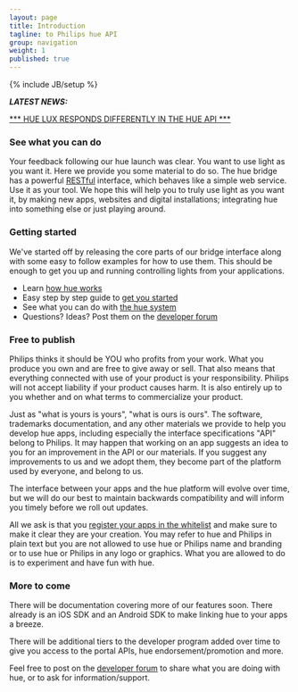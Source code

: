 ```yaml
---
layout: page
title: Introduction
tagline: to Philips hue API
group: navigation
weight: 1
published: true
---
```


{% include JB/setup %}



***LATEST NEWS:***

[*** HUE LUX RESPONDS DIFFERENTLY IN THE HUE API ***](http://developers.meethue.com/hue-lux-responds-differently-hue-api.html)
 

 
### See what you can do
Your feedback following our hue launch was clear. You want to use light as you want it. Here we provide you some material to do so. The hue bridge has a powerful [RESTful](http://en.wikipedia.org/wiki/Representational_state_transfer#RESTful_web_services) interface, which behaves like a simple web service. Use it as your tool. We hope this will help you to truly use light as you want it, by making new apps, websites and digital installations; integrating hue into something else or just playing around. 

### Getting started
We've started off by releasing the core parts of our bridge interface along with some easy to follow examples for how to use them. This should be enough to get you up and running controlling lights from your applications.

* Learn [how hue works](/howhueworks.html) 
* Easy step by step guide to [get you started](/gettingstarted.html)
* See what you can do with [the hue system](/coreconcepts.html)
* Questions? Ideas? Post them on the [developer forum](http://www.everyhue.com/?page_id=38)

### Free to publish
Philips thinks it should be YOU who profits from your work. What you produce you own and are free to give away or sell.  That also means that everything connected with use of your product is your responsibility.  Philips will not accept liability if your product causes harm.  It is also entirely up to you whether and on what terms to commercialize your product.  

Just as "what is yours is yours", "what is ours is ours".  The software, trademarks documentation, and any other materials we provide to help you develop hue apps, including especially the interface specifications "API" belong to Philips. It may happen that working on an app suggests an idea to you for an improvement in the API or our materials.  If you suggest any improvements to us and we adopt them, they become part of the platform used by everyone, and belong to us.

The interface between your apps and the hue platform will evolve over time, but we will do our best to maintain backwards compatibility and will inform you timely before we roll out updates.

All we ask is that you [register your apps in the whitelist](/4_configurationapi.html#41_create_user) and make sure to make it clear they are your creation. You may refer to hue and Philips in plain text but you are not allowed to use hue or Philips name and branding or to use hue or Philips in any logo or graphics.  What you are allowed to do is to experiment and have fun with hue. 

### More to come
There will be documentation covering more of our features soon. There already is an iOS SDK and an Android SDK to make linking hue to your apps a breeze.

There will be additional tiers to the developer program added over time to give you access to the portal APIs, hue endorsement/promotion and more.

Feel free to post on the [developer forum](http://www.everyhue.com/?page_id=38) to share what you are doing with hue, or to ask for information/support.
